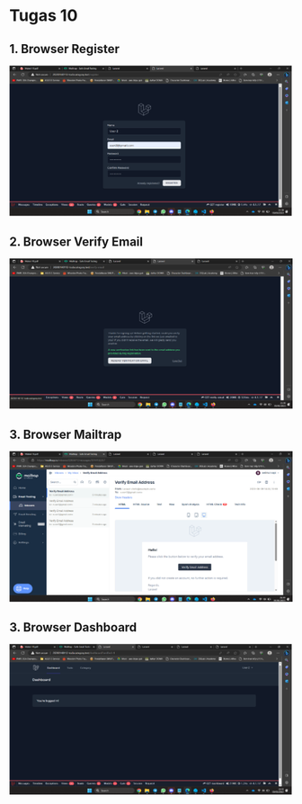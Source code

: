# Tugas 10

## 1. Browser Register
![Alt text](screenshot/tugas10/Register.png)
## 2. Browser Verify Email
![Alt text](screenshot/tugas10/Verif.png)
## 3. Browser Mailtrap
![Alt text](screenshot/tugas10/Mailtrap.png)
## 3. Browser Dashboard
![Alt text](screenshot/tugas10/Dashboard.png)
